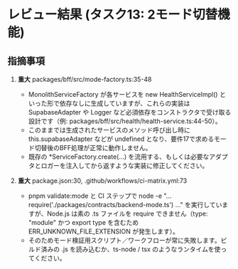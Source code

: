 # レビュー結果 (タスク13: 2モード切替機能)

## 指摘事項

1. **重大** packages/bff/src/mode-factory.ts:35-48
   - MonolithServiceFactory が各サービスを new HealthServiceImpl() といった形で依存なしに生成していますが、これらの実装は SupabaseAdapter や Logger など必須依存をコンストラクタで受け取る設計です（例: packages/bff/src/health/health-service.ts:44-50）。
   - このままでは生成されたサービスのメソッド呼び出し時に this.supabaseAdapter などが undefined となり、要件17で求めるモード切替後のBFF処理が正常に動作しません。
   - 既存の \*ServiceFactory.create(...) を流用する、もしくは必要なアダプタとロガーを注入してから返すような実装に修正してください。

2. **重大** package.json:30, .github/workflows/ci-matrix.yml:73
   - pnpm validate:mode と CI ステップで node -e "... require('./packages/contracts/backend-mode.ts') ..." を実行していますが、Node.js は素の .ts ファイルを require できません（type: "module" かつ export type を含むため ERR_UNKNOWN_FILE_EXTENSION が発生します）。
   - そのためモード検証用スクリプト／ワークフローが常に失敗します。ビルド済みの .js を読み込むか、ts-node / tsx のようなランタイムを使ってください。
